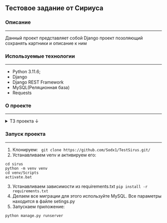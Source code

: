 ## Тестовое задание от Сириуса
### Описание
---
Данный проект представляет собой Django проект позоляющий сохранять картники и описание к ним 

### Используемые технологии
---
* Python 3.11.6;
* Django
* Django REST Framework
* MySQL(Реляционная база)
* Requests

### О проекте
---

<details>
<summary>ТЗ проекта ↓</summary>
Реализовать API с 3мя эндпоинтами:
1.1. Принимает json с картинкой (base64) и описание картинки в виде текста.
1.2. Отдает список картинок с описанием.
1.3. Удаляет картинку из бд по ID.

Реализовать интерфейс который общается с API из пункта 1:
2.1. Форма по отправке картинки с описанием.
2.2. Список всех картинок с кнопкой удаления.
</details>


### Запуск проекта
---
1. Клонируем:
``` git clone https://github.com/Sodx1/TestSirus.git/```
2. Устанавливаем venv и активируем его:
```
cd sirus
python -m venv venv
cd venv/Scripts
activate.bat
```
3. Устанавливаем зависимости из requirements.txt
``` pip install -r requirements.txt ```
4. Делаем все миграции для этого используйте MySQL. Все параметры находится в файле setings.py
5. Запускаем приложение:
```
python manage.py runserver
```


